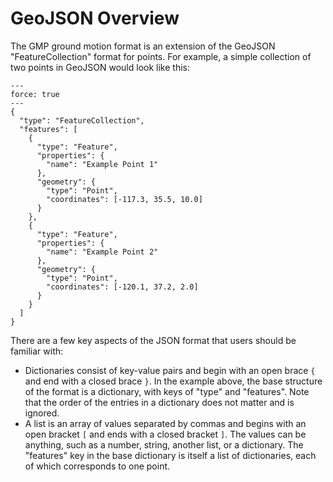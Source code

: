 # GeoJSON Overview


The GMP ground motion format is an extension of the GeoJSON "FeatureCollection"
format for points. For example, a simple collection of two points in GeoJSON
would look like this:

```{code-block} json
---
force: true
---
{
  "type": "FeatureCollection",
  "features": [
    {
      "type": "Feature",
      "properties": {
        "name": "Example Point 1"
      },
      "geometry": {
        "type": "Point",
        "coordinates": [-117.3, 35.5, 10.0]
      }
    },
    {
      "type": "Feature",
      "properties": {
        "name": "Example Point 2"
      },
      "geometry": {
        "type": "Point",
        "coordinates": [-120.1, 37.2, 2.0]
      }
    }
  ]
}
```

There are a few key aspects of the JSON format that users should be familiar
with:

  - Dictionaries consist of key-value pairs and begin with an open brace `{` 
    and end with a closed brace `}`. In the example above, the base structure 
    of the format is a dictionary, with keys of "type" and "features". Note 
    that the order of the entries in a dictionary does not matter and is
    ignored. 
  - A list is an array of values separated by commas and begins with an open 
    bracket `[` and ends with a closed bracket `]`. The values can be anything,
    such as a number, string, another list, or a dictionary. The "features" key
    in the base dictionary is itself a list of dictionaries, each of which
    corresponds to one point.


